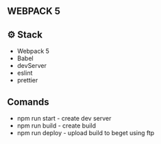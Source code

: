 ## WEBPACK 5

## ⚙️ Stack

- Webpack 5
- Babel
- devServer
- eslint
- prettier

## Comands

- npm run start - create dev server
- npm run build - create build
- npm run deploy - upload build to beget using ftp
